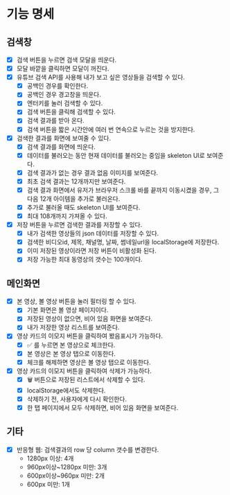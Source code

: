 # 기능 명세

## 검색창

- [x] 검색 버튼을 누르면 검색 모달을 띄운다.
- [x] 모달 바깥을 클릭하면 모달이 꺼진다.
- [x] 유튜브 검색 API를 사용해 내가 보고 싶은 영상들을 검색할 수 있다.
  - [x] 공백인 경우를 확인한다.
  - [x] 공백인 경우 경고창을 띄운다.
  - [x] 엔터키를 눌러 검색할 수 있다.
  - [x] 검색 버튼을 클릭해 검색할 수 있다.
  - [x] 검색 결과를 받아 온다.
  - [x] 검색 버튼을 짧은 시간안에 여러 번 연속으로 누르는 것을 방지한다.
- [x] 검색한 결과를 화면에 보여줄 수 있다.
  - [x] 검색 결과를 화면에 띄운다.
  - [x] 데이터를 불러오는 동안 현재 데이터를 불러오는 중임을 skeleton UI로 보여준다.
  - [x] 검색 결과가 없는 경우 결과 없음 이미지를 보여준다.
  - [x] 최초 검색 결과는 12개까지만 보여준다.
  - [x] 검색 결과 화면에서 유저가 브라우저 스크롤 바를 끝까지 이동시켰을 경우, 그 다음 12개 아이템을
        추가로 불러온다.
  - [x] 추가로 불러올 때도 skeleton UI를 보여준다.
  - [x] 최대 108개까지 가져올 수 있다.
- [x] 저장 버튼을 누르면 검색한 결과를 저장할 수 있다.
  - [x] 내가 검색한 영상들의 json 데이터를 저장할 수 있다.
  - [x] 검색한 비디오id, 제목, 채널명, 날짜, 썸네일url을 localStorage에 저장한다.
  - [x] 이미 저장된 영상이라면 저장 버튼이 비활성화 된다.
  - [x] 저장 가능한 최대 동영상의 갯수는 100개이다.

## 메인화면

- [x] 본 영상, 볼 영상 버튼을 눌러 필터링 할 수 있다.
  - [x] 기본 화면은 볼 영상 페이지이다.
  - [x] 저장된 영상이 없으면, 비어 있음 화면을 보여준다.
  - [x] 내가 저장한 영상 리스트를 보여준다.
- [x] 영상 카드의 이모지 버튼을 클릭하여 봤음표시가 가능하다.
  - [x] ✅ 를 누르면 본 영상으로 체크한다.
  - [x] 본 영상은 본 영상 탭으로 이동한다.
  - [x] 체크를 해제하면 영상은 볼 영상 탭으로 이동한다.
- [x] 영상 카드의 이모지 버튼을 클릭하여 삭제가 가능하다.
  - [x] 🗑️ 버튼으로 저장된 리스트에서 삭제할 수 있다.
  - [x] localStorage에서도 삭제한다.
  - [x] 삭제하기 전, 사용자에게 다시 확인한다.
  - [x] 한 탭 페이지에서 모두 삭제하면, 비어 있음 화면을 보여준다.

## 기타

- [x] 반응형 웹: 검색결과의 row 당 column 갯수를 변경한다.
  - 1280px 이상: 4개
  - 960px이상~1280px 미만: 3개
  - 600px이상~960px 미만: 2개
  - 600px 미만: 1개

